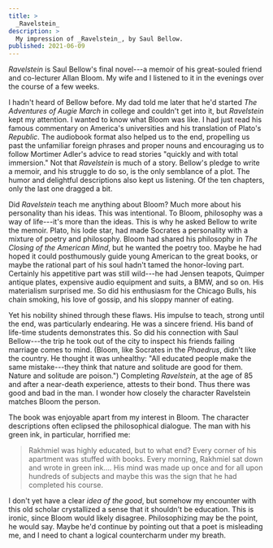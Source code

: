 ```yaml
---
title: >
  _Ravelstein_
description: >
  My impression of _Ravelstein_, by Saul Bellow.
published: 2021-06-09
---
```


_Ravelstein_ is Saul Bellow's final novel---a memoir of his great-souled friend and co-lecturer Allan Bloom. My wife and I listened to it in the evenings over the course of a few weeks.

I hadn't heard of Bellow before. My dad told me later that he'd started _The Adventures of Augie March_ in college and couldn't get into it, but _Ravelstein_ kept my attention. I wanted to know what Bloom was like. I had just read his famous commentary on America's universities and his translation of Plato's _Republic_. The audiobook format also helped us to the end, propelling us past the unfamiliar foreign phrases and proper nouns and encouraging us to follow Mortimer Adler's advice to read stories "quickly and with total immersion." Not that _Ravelstein_ is much of a story. Bellow's pledge to write a memoir, and his struggle to do so, is the only semblance of a plot. The humor and delightful descriptions also kept us listening. Of the ten chapters, only the last one dragged a bit.

Did _Ravelstein_ teach me anything about Bloom? Much more about his personality than his ideas. This was intentional. To Bloom, philosophy was a way of life---it's more than the ideas. This is why he asked Bellow to write the memoir. Plato, his lode star, had made Socrates a personality with a mixture of poetry and philosophy. Bloom had shared his philosophy in _The Closing of the American Mind_, but he wanted the poetry too. Maybe he had hoped it could posthumously guide young American to the great books, or maybe the rational part of his soul hadn't tamed the honor-loving part. Certainly his appetitive part was still wild---he had Jensen teapots, Quimper antique plates, expensive audio equipment and suits, a BMW, and so on. His materialism surprised me. So did his enthusiasm for the Chicago Bulls, his chain smoking, his love of gossip, and his sloppy manner of eating.

Yet his nobility shined through these flaws. His impulse to teach, strong until the end, was particularly endearing. He was a sincere friend. His band of life-time students demonstrates this. So did his connection with Saul Bellow---the trip he took out of the city to inspect his friends failing marriage comes to mind. (Bloom, like Socrates in the _Phaedrus_, didn't like the country. He thought it was unhealthy: "All educated people make the same mistake---they think that nature and solitude are good for them. Nature and solitude are poison.") Completing _Ravelstein_, at the age of 85 and after a near-death experience, attests to their bond. Thus there was good and bad in the man. I wonder how closely the character Ravelstein matches Bloom the person.

The book was enjoyable apart from my interest in Bloom. The character descriptions often eclipsed the philosophical dialogue. The man with his green ink, in particular, horrified me:

> Rakhmiel was highly educated, but to what end? Every corner of his apartment was stuffed with books. Every morning, Rakhmiel sat down and wrote in green ink.... His mind was made up once and for all upon hundreds of subjects and maybe this was the sign that he had completed his course.

I don't yet have a clear _idea of the good_, but somehow my encounter with this old scholar crystallized a sense that it shouldn't be education. This is ironic, since Bloom would likely disagree. Philosophizing may be the point, he would say. Maybe he'd continue by pointing out that a poet is misleading me, and I need to chant a logical countercharm under my breath.
